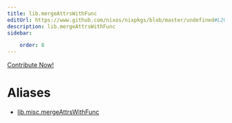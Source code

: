 ```yaml
---
title: lib.mergeAttrsWithFunc
editUrl: https://www.github.com/nixos/nixpkgs/blob/master/undefined#L208C24
description: lib.mergeAttrsWithFunc
sidebar:

    order: 8
---
```


<a href="https://www.github.com/nixos/nixpkgs/blob/master/undefined#L208C24">Contribute Now!</a>


# Aliases

- [lib.misc.mergeAttrsWithFunc](/nix-doc-comments/reference/lib/misc/lib-misc-mergeattrswithfunc)


